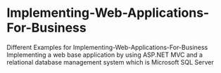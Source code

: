 # Implementing-Web-Applications-For-Business
Different Examples for Implementing-Web-Applications-For-Business
Implementing a web base application by using ASP.NET MVC and a relational database management system which is Microsoft SQL Server
